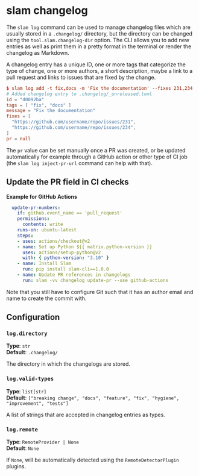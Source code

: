 # slam changelog

The `slam log` command can be used to manage changelog files which are usually stored in a `.changelog/` directory,
but the directory can be changed using the `tool.slam.changelog-dir` option. The CLI allows you to add new entries
as well as print them in a pretty format in the terminal or render the changelog as Markdown.

A changelog entry has a unique ID, one or more tags that categorize the type of change, one or more authors,
a short description, maybe a link to a pull request and links to issues that are fixed by the change.

```toml
$ slam log add -t fix,docs -m 'Fix the documentation' --fixes 231,234
# Added changelog entry to .changelog/_unreleased.toml
id = "d0092ba"
tags = [ "fix", "docs" ]
message = "Fix the documentation"
fixes = [
  "https://github.com/username/repo/issues/231",
  "https://github.com/username/repo/issues/234",
]
pr = null
```

The `pr` value can be set manually once a PR was created, or be updated automatically for example through a GitHub
action or other type of CI job (the `slam log inject-pr-url` command can help with that).

## Update the PR field in CI checks

__Example for GitHub Actions__

```yml
  update-pr-numbers:
    if: github.event_name == 'pull_request'
    permissions:
      contents: write
    runs-on: ubuntu-latest
    steps:
    - uses: actions/checkout@v2
    - name: Set up Python ${{ matrix.python-version }}
      uses: actions/setup-python@v2
      with: { python-version: "3.10" }
    - name: Install Slam
      run: pip install slam-cli==1.0.0
    - name: Update PR references in changelogs
      run: slam -vv changelog update-pr --use github-actions
```

Note that you still have to configure Git such that it has an author email and name to create the commit with.

## Configuration

### `log.directory`

__Type__: `str`  
__Default__: `.changelog/`

The directory in which the changelogs are stored.

### `log.valid-types`

__Type__: `list[str]`  
__Default__: `["breaking change", "docs", "feature", "fix", "hygiene", "improvement", "tests"]`

A list of strings that are accepted in changelog entries as types.

### `log.remote`

__Type__: `RemoteProvider | None`  
__Default__: `None`

If `None`, will be automatically detected using the `RemoteDetectorPlugin` plugins.
